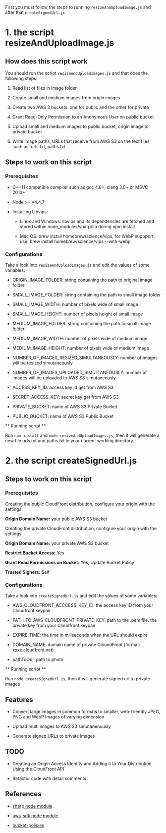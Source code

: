 
First you must follow the steps to running `resizeAndUploadImage.js` and after that `createSignedUrl.js`


# 1. the script resizeAndUploadImage.js

## How does this script work

You should run the script `resizeAndUploadImages.js` and that does the following steps:

1. Read list of files in image folder

2. Create small and medium images from origin images

3. Create two AWS 3 buckets: one for public and the other for private

4. Grant Read-Only Permission to an Anonymous User on public bucket

5. Upload small and medium images to public bucket, origin image to private bucket

6. Write image paths, URLs that receive from  AWS S3 on the text files, such as: urls.txt, paths.txt

## Steps to work on this script
	
### Prerequisites

- C++11 compatible compiler such as gcc 4.8+, clang 3.0+ or MSVC 2013+

- Node >= v4.4.7

- Installing Libvips:

	- Linux and Windows: libvips and its dependencies are fetched and stored within node_modules/sharp/lib during npm install

	- Mac OS: brew install homebrew/science/vips, for WebP suppport use: brew install homebrew/science/vips --with-webp

### Configurations

Take a look into `resizeAndUploadImages.js` and edit the values of some variables:

- ORIGIN_IMAGE_FOLDER: string containing the path to original image folder

- SMALL_IMAGE_FOLDER: string containing the path to small image folder

- SMALL_IMAGE_WIDTH: number of pixels wide of small image

- SMALL_IMAGE_HEIGHT: number of pixels height of small image

- MEDIUM_IMAGE_FOLDER: string containing the path to small image folder

- MEDIUM_IMAGE_WIDTH: number of pixels wide of medium image

- MEDIUM_IMAGE_HEIGHT: number of pixels wide of medium image

- NUMBER_OF_IMAGES_RESIZED_SIMULTANEOUSLY: number of images will be resized simutaneously

- NUMBER_OF_IMAGES_UPLOADED_SIMULTANEOUSLY: number of images will be uploaded to AWS S3 simutaneously

- ACCESS_KEY_ID: access key id get from AWS S3

- SECRET_ACCESS_KEY: secret key get from AWS S3

- PRIVATE_BUCKET: name of AWS S3 Private Bucket

- PUBLIC_BUCKET: name of AWS S3 Public Bucket

** Running script **

Run `npm install` and `node resizeAndUploadImages.js`, then it will generate a new file urls.txt and paths.txt in your current working directory.

# 2. the script createSignedUrl.js

## Steps to work on this script
	
### Prerequisites

Creating the public CloudFront distribution, configure your origin with the settings:

**Origin Domain Name:** your public AWS S3 bucket

Creating the private CloudFront distribution, configure your origin with the settings:

**Origin Domain Name:** your private AWS S3 bucket

**Restrict Bucket Access:** Yes

**Grant Read Permissions on Bucket:** Yes, Update Bucket Policy

**Trusted Signers:** Self

### Configurations

Take a look into `createSignedUrl.js` and edit the values of some variables:

- AWS_CLOUDFRONT_ACCCESS_KEY_ID: the access key ID from your Cloudfront keypair

- PATH_TO_AWS_CLOUDFRONT_PRIVATE_KEY: path to the .pem file. the private key from your Cloudfront keypair

- EXPIRE_TIME: the time in miliseconds when the URL should expire

- DOMAIN_NAME: domain name of private CloundFront (format: xxxx.cloudfront.net)

- pathToObj: path to photo

** Running script **

Run `node createSignedUrl.js`, then it will generate signed url to private images

## Features

- Convert large images in common formats to smaller, web-friendly JPEG, PNG and WebP images of varying dimension

- Upload multi images to AWS S3 simutanenously 

- Generate signed URLs to private images

## TODO

- Creating an Origin Access Identity and Adding it to Your Distribution Using the CloudFront API

- Refactor code with detail comments


## References

- [sharp node module](http://sharp.dimens.io/en/stable/) 

- [aws-sdk node module](http://docs.aws.amazon.com/AWSJavaScriptSDK/guide/node-examples.html)

- [bucket-policies](https://docs.aws.amazon.com/AmazonS3/latest/dev/example-bucket-policies.html)